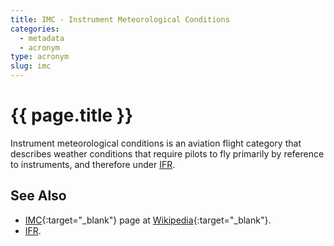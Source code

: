 ```yaml
---
title: IMC - Instrument Meteorological Conditions
categories:
  - metadata
  - acronym
type: acronym
slug: imc
---
```

# {{ page.title }}

Instrument meteorological conditions is an aviation flight category
that describes weather conditions that require pilots to fly primarily
by reference to instruments, and therefore under [IFR][ifr].

## See Also

* [IMC][imcWP]{:target="_blank"} page at [Wikipedia][wp]{:target="_blank"}.
* [IFR][ifr].


[imcWP]: <https://en.wikipedia.org/wiki/Instrument_meteorological_conditions> "IMC - Wikipedia"
[wp]: <https://en.wikipedia.org> "Wikipedia"
[ifr]: <{{ "/references/acronym/ifr.html" | prepend: site.baseurl | prepend: site.url }}> "IFR"
